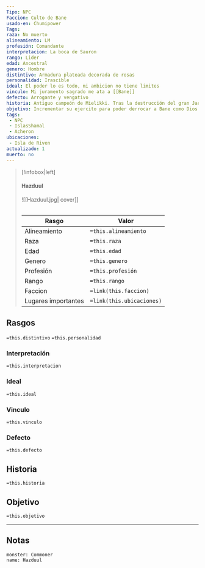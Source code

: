 ```yaml
---
Tipo: NPC
Faccion: Culto de Bane
usado-en: Chumipower
Tags: 
raza: No muerto
alineamiento: LM
profesión: Comandante
interpretacion: La boca de Sauron
rango: Lider
edad: Ancestral
genero: Hombre
distintivo: Armadura plateada decorada de rosas
personalidad: Irascible
ideal: El poder lo es todo, mi ambicion no tiene limites
vinculo: Mi juramento sagrado me ata a [[Bane]]
defecto: Arrogante y vengativo
historia: Antiguo campeón de Mielikki. Tras la destrucción del gran Jardin de Rascafria fue enviado a acabar con Bane y su vileza. En su lugar fue derrotado y convencido para acabar con Mielikki. Durante la guerra de el ultimo día de los dioses fue enviado de vuelta al plano de Acheron.
objetivo: Incrementar su ejercito para poder derrocar a Bane como Dios
tags:
 - NPC
 - IslasShamal
 - Acheron
ubicaciones:
 - Isla de Riven
actualizado: 1
muerto: no
---
```

> [!infobox|left]
>  #### Hazduul
> ![[Hazduul.jpg| cover]]
> ######   
> |Rasgo | Valor |
> | --- | --- |
> | Alineamiento | `=this.alineamiento`|
> | Raza | `=this.raza` |
> | Edad | `=this.edad` |
> | Genero | `=this.genero` |
> | Profesión | `=this.profesión` |
> | Rango | `=this.rango` |
> | Faccion | `=link(this.faccion)` |
>  | Lugares  importantes| `=link(this.ubicaciones)` |

## Rasgos 
 `=this.distintivo`
  `=this.personalidad`
###  Interpretación
  `=this.interpretacion`
### Ideal           
 `=this.ideal`
### Vinculo 
 `=this.vinculo`
### Defecto
 `=this.defecto`
## Historia
 `=this.historia`

 ##  Objetivo
   `=this.objetivo`
   
___
   ## Notas

```statblock
monster: Commoner
name: Hazduul
```